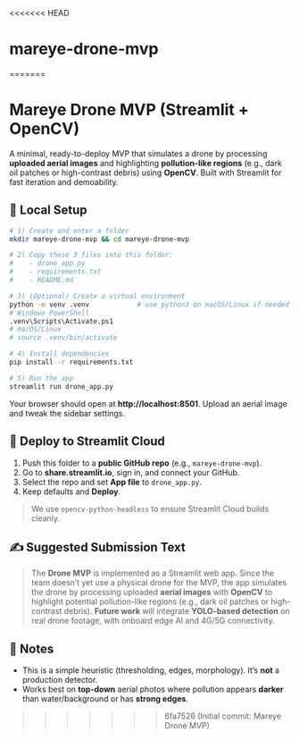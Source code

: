 <<<<<<< HEAD
# mareye-drone-mvp
=======
# Mareye Drone MVP (Streamlit + OpenCV)

A minimal, ready-to-deploy MVP that simulates a drone by processing **uploaded aerial images** and highlighting **pollution-like regions** (e.g., dark oil patches or high-contrast debris) using **OpenCV**. Built with Streamlit for fast iteration and demoability.

## 🔧 Local Setup

```bash
# 1) Create and enter a folder
mkdir mareye-drone-mvp && cd mareye-drone-mvp

# 2) Copy these 3 files into this folder:
#    - drone_app.py
#    - requirements.txt
#    - README.md

# 3) (Optional) Create a virtual environment
python -m venv .venv            # use python3 on macOS/Linux if needed
# Windows PowerShell
.venv\Scripts\Activate.ps1
# macOS/Linux
# source .venv/bin/activate

# 4) Install dependencies
pip install -r requirements.txt

# 5) Run the app
streamlit run drone_app.py
```

Your browser should open at **http://localhost:8501**. Upload an aerial image and tweak the sidebar settings.

## 🚀 Deploy to Streamlit Cloud

1. Push this folder to a **public GitHub repo** (e.g., `mareye-drone-mvp`).
2. Go to **share.streamlit.io**, sign in, and connect your GitHub.
3. Select the repo and set **App file** to `drone_app.py`.
4. Keep defaults and **Deploy**.

> We use `opencv-python-headless` to ensure Streamlit Cloud builds cleanly.

## ✍️ Suggested Submission Text

> The **Drone MVP** is implemented as a Streamlit web app. Since the team doesn’t yet use a physical drone for the MVP, the app simulates the drone by processing uploaded **aerial images** with **OpenCV** to highlight potential pollution-like regions (e.g., dark oil patches or high-contrast debris). **Future work** will integrate **YOLO-based detection** on real drone footage, with onboard edge AI and 4G/5G connectivity.

## 🧭 Notes

- This is a simple heuristic (thresholding, edges, morphology). It’s **not** a production detector.
- Works best on **top-down** aerial photos where pollution appears **darker** than water/background or has **strong edges**.
>>>>>>> 6fa7526 (Initial commit: Mareye Drone MVP)
